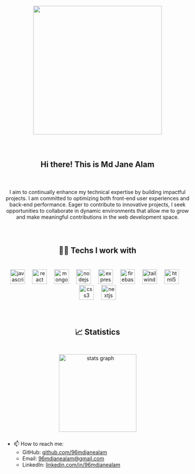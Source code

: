 <br clear="both">

<div align="center">
  <img height="350" src="https://i.ibb.co.com/Vp5f1KdF/github-cover.jpg"  />
</div>

###

<br clear="both">

<h2 align="center">Hi there! </> This is Md Jane Alam</h2>

###

<br clear="both">

<p align="center">I aim to continually enhance my technical expertise by building impactful projects. I am committed to optimizing both front-end user experiences and back-end performance. Eager to contribute to innovative projects, I seek opportunities to collaborate in dynamic environments that allow me to grow and make meaningful contributions in the web development space.</p>

###

<br clear="both">

<h2 align="center">🧑‍💻 Techs I work with</h2>

###

<br clear="both">

<div align="center">
  <img src="https://cdn.jsdelivr.net/gh/devicons/devicon/icons/javascript/javascript-original.svg" height="40" alt="javascript logo"  />
  <img width="12" />
  <img src="https://cdn.jsdelivr.net/gh/devicons/devicon/icons/react/react-original.svg" height="40" alt="react logo"  />
  <img width="12" />
  <img src="https://cdn.simpleicons.org/mongodb/47A248" height="40" alt="mongodb logo"  />
  <img width="12" />
  <img src="https://cdn.simpleicons.org/nodedotjs/339933" height="40" alt="nodejs logo"  />
  <img width="12" />
  <img src="https://skillicons.dev/icons?i=express" height="40" alt="express logo"  />
  <img width="12" />
  <img src="https://cdn.jsdelivr.net/gh/devicons/devicon/icons/firebase/firebase-plain.svg" height="40" alt="firebase logo"  />
  <img width="12" />
  <img src="https://cdn.simpleicons.org/tailwindcss/06B6D4" height="40" alt="tailwindcss logo"  />
  <img width="12" />
  <img src="https://cdn.simpleicons.org/html5/E34F26" height="40" alt="html5 logo"  />
  <img width="12" />
  <img src="https://cdn.simpleicons.org/css3/1572B6" height="40" alt="css3 logo"  />
  <img width="12" />
  <img src="https://cdn.jsdelivr.net/gh/devicons/devicon/icons/nextjs/nextjs-original.svg" height="40" alt="nextjs logo"  />
</div>

###

<br clear="both">

<h2 align="center">📈 Statistics</h2>

###

<br clear="both">

<div align="center">
  <img src="https://github-readme-stats.vercel.app/api?username=96mdjanealam&hide_title=false&hide_rank=false&show_icons=true&include_all_commits=true&count_private=true&disable_animations=false&theme=dracula&locale=en&hide_border=false&order=1" height="211" alt="stats graph"  />
</div>

###


- 📫 How to reach me:  
  - GitHub: [github.com/96mdjanealam](https://github.com/96mdjanealam)  
  - Email: 96mdjanealam@gmail.com  
  - LinkedIn: [linkedin.com/in/96mdjanealam](https://www.linkedin.com/in/96mdjanealam/) 
